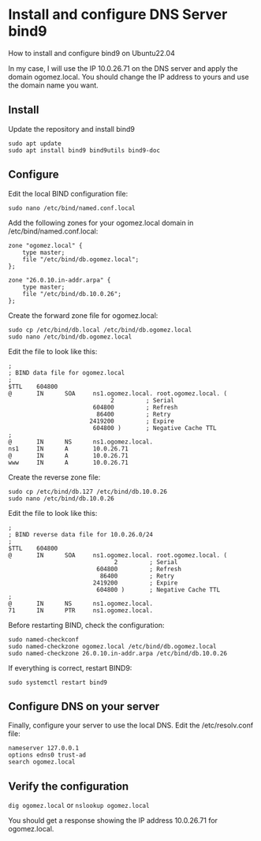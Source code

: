 # Install and configure DNS Server bind9
How to install and configure bind9 on Ubuntu22.04

In my case, I will use the IP 10.0.26.71 on the DNS server and apply the domain ogomez.local. You should change the IP address to yours and use the domain name you want.

## Install

Update the repository and install bind9

```
sudo apt update
sudo apt install bind9 bind9utils bind9-doc
```

## Configure

Edit the local BIND configuration file:

```
sudo nano /etc/bind/named.conf.local
```

Add the following zones for your ogomez.local domain in /etc/bind/named.conf.local:

```
zone "ogomez.local" {
    type master;
    file "/etc/bind/db.ogomez.local";
};

zone "26.0.10.in-addr.arpa" {
    type master;
    file "/etc/bind/db.10.0.26";
};

```
Create the forward zone file for ogomez.local:

```
sudo cp /etc/bind/db.local /etc/bind/db.ogomez.local
sudo nano /etc/bind/db.ogomez.local
```
Edit the file to look like this:

```
;
; BIND data file for ogomez.local
;
$TTL    604800
@       IN      SOA     ns1.ogomez.local. root.ogomez.local. (
                             2         ; Serial
                        604800         ; Refresh
                         86400         ; Retry
                       2419200         ; Expire
                        604800 )       ; Negative Cache TTL
;
@       IN      NS      ns1.ogomez.local.
ns1     IN      A       10.0.26.71
@       IN      A       10.0.26.71
www     IN      A       10.0.26.71
```

Create the reverse zone file:

```
sudo cp /etc/bind/db.127 /etc/bind/db.10.0.26
sudo nano /etc/bind/db.10.0.26
```

Edit the file to look like this:

```
;
; BIND reverse data file for 10.0.26.0/24
;
$TTL    604800
@       IN      SOA     ns1.ogomez.local. root.ogomez.local. (
                              2         ; Serial
                         604800         ; Refresh
                          86400         ; Retry
                        2419200         ; Expire
                         604800 )       ; Negative Cache TTL
;
@       IN      NS      ns1.ogomez.local.
71      IN      PTR     ns1.ogomez.local.
```

Before restarting BIND, check the configuration:

```
sudo named-checkconf
sudo named-checkzone ogomez.local /etc/bind/db.ogomez.local
sudo named-checkzone 26.0.10.in-addr.arpa /etc/bind/db.10.0.26
```

If everything is correct, restart BIND9:

```
sudo systemctl restart bind9
```

## Configure DNS on your server

Finally, configure your server to use the local DNS. Edit the /etc/resolv.conf file:

```
nameserver 127.0.0.1
options edns0 trust-ad
search ogomez.local
```

## Verify the configuration

```dig ogomez.local``` or ```nslookup ogomez.local``` 

You should get a response showing the IP address 10.0.26.71 for ogomez.local.
